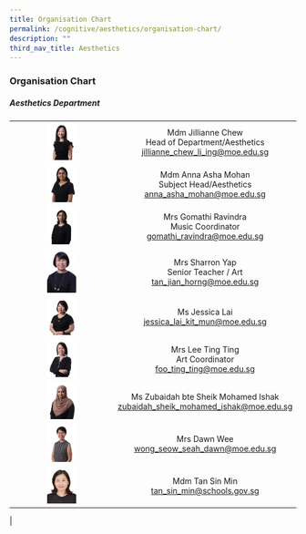 ```yaml
---
title: Organisation Chart
permalink: /cognitive/aesthetics/organisation-chart/
description: ""
third_nav_title: Aesthetics
---
```

### **Organisation Chart**

##### **Aesthetics Department**

|  |  |
|:---:|:---:|
| <img src="/images/aes1.jpg" style="width:30%"> | Mdm Jillianne Chew <br> Head of Department/Aesthetics <br> [jillianne_chew_li_ing@moe.edu.sg](mailto:jillianne_chew_li_ing@moe.edu.sg)    |
| <img src="/images/aes2.jpg" style="width:30%"> | Mdm Anna Asha Mohan <br> Subject Head/Aesthetics <br> [anna_asha_mohan@moe.edu.sg](mailto:anna_asha_mohan@moe.edu.sg) |
| <img src="/images/aes3.jpg" style="width:30%"> | Mrs Gomathi Ravindra <br> Music Coordinator <br> [gomathi_ravindra@moe.edu.sg](mailto:gomathi_ravindra@moe.edu.sg) |
| <img src="/images/aes4.jpg" style="width:30%"> | Mrs Sharron Yap <br> Senior Teacher / Art <br> [tan_jian_horng@moe.edu.sg](mailto:tan_jian_horng@moe.edu.sg)  |
| <img src="/images/aes5.jpg" style="width:30%"> |  Ms Jessica Lai <br> [jessica_lai_kit_mun@moe.edu.sg](mailto:jessica_lai_kit_mun@moe.edu.sg) |
| <img src="/images/aes6.jpg" style="width:30%"> | Mrs Lee Ting Ting <br> Art Coordinator <br> [foo_ting_ting@moe.edu.sg](mailto:foo_ting_ting@moe.edu.sg)  |
| <img src="/images/aes7.jpg" style="width:30%"> |  Ms Zubaidah bte Sheik Mohamed Ishak <br> [zubaidah_sheik_mohamed_ishak@moe.edu.sg](mailto:zubaidah_sheik_mohamed_ishak@moe.edu.sg) |
| <img src="/images/p3cher12.jpg" style="width:30%"> | Mrs Dawn Wee <br> [wong_seow_seah_dawn@moe.edu.sg](mailto:wong_seow_seah_dawn@moe.edu.sg) 
| <img src="/images/2023 New Staffs/Tan Sin Min.jpg" style="width:30%"> |Mdm Tan Sin Min  <br> [tan_sin_min@schools.gov.sg](mailto:tan_sin_min@schools.gov.sg) 
|